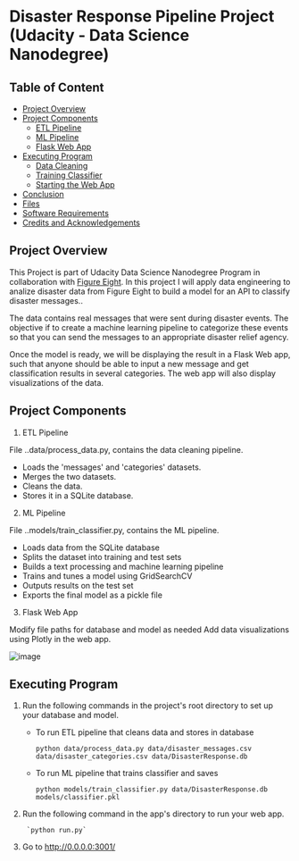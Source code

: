 # Disaster Response Pipeline Project (Udacity - Data Science Nanodegree)

## Table of Content
- [Project Overview](#overview)
- [Project Components](#components)
  - [ETL Pipeline](#etl_pipeline)
  - [ML Pipeline](#ml_pipeline)
  - [Flask Web App](#flask)
- [ Executing Program](#Executing_Program)
  - [Data Cleaning](#cleaning)
  - [Training Classifier](#training)
  - [Starting the Web App](#starting)
- [Conclusion](#conclusion)
- [Files](#files)
- [Software Requirements](#sw)
- [Credits and Acknowledgements](#credits)

<a id='overview'></a>
## Project Overview

This Project is part of Udacity Data Science Nanodegree Program in collaboration with <a href="https://www.figure-eight.com/" target="_blank">Figure Eight</a>. In this project I will apply data engineering to analize disaster data from Figure Eight to build a model for an API to classify disaster messages.. 

The data contains real messages that were sent during disaster events. The objective if to create a machine learning pipeline to categorize these events so that you can send the messages to an appropriate disaster relief agency.

Once the model is ready, we will be displaying the result in a Flask Web app, such that anyone should be able to input a new message and get classification results in several categories. The web app will also display visualizations of the data.


<a id='components'></a>
## Project Components

1. ETL Pipeline

File ..data/process_data.py, contains the data cleaning pipeline. 

  - Loads the 'messages' and 'categories' datasets.
  - Merges the two datasets.
  - Cleans the data.
  - Stores it in a SQLite database.


2. ML Pipeline

File ..models/train_classifier.py, contains the ML pipeline.

  - Loads data from the SQLite database
  - Splits the dataset into training and test sets
  - Builds a text processing and machine learning pipeline
  - Trains and tunes a model using GridSearchCV
  - Outputs results on the test set
  - Exports the final model as a pickle file
  
3. Flask Web App

Modify file paths for database and model as needed
Add data visualizations using Plotly in the web app.

![image](https://user-images.githubusercontent.com/35266145/130718444-dec881e6-d8fc-4a22-9b42-f8e0f8bf20fa.png)


<a id='Executing_Program'></a>
##  Executing Program

1. Run the following commands in the project's root directory to set up your database and model.

    - To run ETL pipeline that cleans data and stores in database
       
       `python data/process_data.py data/disaster_messages.csv data/disaster_categories.csv data/DisasterResponse.db`
       
    - To run ML pipeline that trains classifier and saves
    
        `python models/train_classifier.py data/DisasterResponse.db models/classifier.pkl`

2. Run the following command in the app's directory to run your web app.

        `python run.py`

3. Go to http://0.0.0.0:3001/


